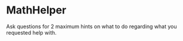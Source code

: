 # MathHelper
Ask questions for 2 maximum hints on what to do regarding what you requested help with.

